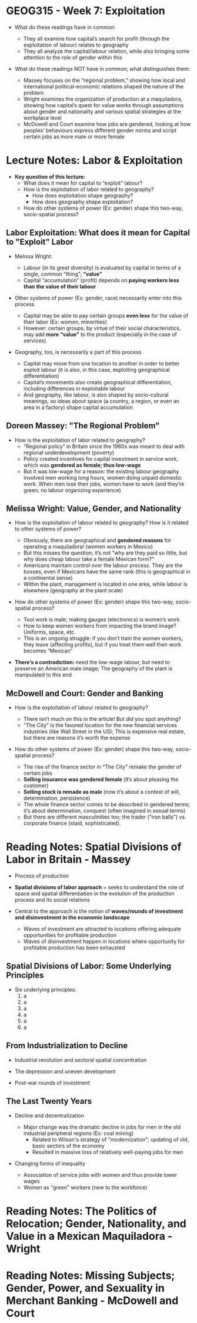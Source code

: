 # GEOG315 - Week 7: Exploitation
- What do these readings have in common:
    - They all examine how capital’s search for profit (through the exploitation of labour) relates to geography
    - They all analyze the capital/labour relation, while also bringing some attention to the role of gender within this

- What do these readings NOT have in common; what distinguishes them:
    - Massey focuses on the “regional problem,” showing how local and international political-economic relations shaped the nature of the problem
    - Wright examines the organization of production at a maquiladora, showing how capital’s quest for value works through assumptions about gender and nationality and various spatial strategies at the workplace level
    - McDowell and Court examine how jobs are gendered, looking at how peoples’ behaviours express different gender norms and script certain jobs as more male or more female

# Lecture Notes: Labor & Exploitation
- **Key question of this lecture:**
    - What does it mean for capital to “exploit” labour?
    - How is the exploitation of labor related to geography?
        - How does exploitation shape geography?
        - How does geography shape exploitation?
    - How do other systems of power (Ex: gender) shape this two-way, socio-spatial process?

## Labor Exploitation: What does it mean for Capital to "Exploit" Labor
- Melissa Wright:
    - Labour (in its great diversity) is evaluated by capital in terms of a single, common “thing”; **“value”**
    - Capital “accumulation” (profit) depends on **paying workers less than the value of their labour**

- Other systems of power (Ex: gender, race) necessarily enter into this process
    - Capital may be able to pay certain groups **even less** for the value of their labor (Ex: women, minorities)
    - However: certain groups, by virtue of their social characteristics, may add **more “value”** to the product (especially in the case of services)

- Geography, too, is necessarily a part of this process
    - Capital may move from one location to another in order to better exploit labour (it is also, in this case, exploiting geographical differentiation)
    - Capital’s movements also create geographical differentiation, including differences in exploitable labour
    - And geography, like labour, is also shaped by socio-cultural meanings, so ideas about space (a country, a region, or even an area in a factory) shape capital accumulation

## Doreen Massey: "The Regional Problem"
- How is the exploitation of labor related to geography?
    - “Regional policy” in Britain since the 1960s was meant to deal with regional underdevelopment (poverty)
    - Policy created incentives for capital investment in service work, which was **gendered as female; thus low-wage**
    - But it was low-wage for a reason: the existing labour geography involved men working long hours, women doing unpaid domestic work. When men lose their jobs, women have to work (and they’re green; no labour organizing experience)

## Melissa Wright: Value, Gender, and Nationality
- How is the exploitation of labour related to geography? How is it related to other systems of power?
    - Obviously, there are geographical and **gendered reasons** for operating a maquiladora! (women workers in Mexico)
    - But this misses the question, it’s not “why are they paid so little, but why does cheap labour take a female Mexican form?”
    - Americans maintain control over the labour process. They are the bosses, even if Mexicans have the same rank (this is geographical in a continental sense)
    - Within the plant, management is located in one area, while labour is elsewhere (geography at the plant scale)

- How do other systems of power (Ex: gender) shape this two-way, socio-spatial process?
    - Tool work is male; making gauges (electronics) is women’s work
    - How to keep women workers from impacting the brand image? Uniforms, space, etc.
    - This is an ongoing struggle: if you don’t train the women workers, they leave (affecting profits), but if you treat them well their work becomes “Mexican”

- **There’s a contradiction:** need the low-wage labour, but need to preserve an American male image; The geography of the plant is manipulated to this end

## McDowell and Court: Gender and Banking
- How is the exploitation of labour related to geography?
    - There isn’t much on this in the article! But did you spot anything?
    - “The City” is the favored location for the new financial services industries (like Wall Street in the US); This is expensive real estate, but there are reasons it’s worth the expense

- How do other systems of power (Ex: gender) shape this two-way, socio-spatial process?
    - The rise of the finance sector in “The City” remake the gender of certain jobs
    - **Selling insurance was gendered female** (it’s about pleasing the customer)
    - **Selling stock is remade as male**  (now it’s about a contest of will, determination, persistence)
    - The whole finance sector comes to be described in gendered terms; it’s about determination, conquest (often imagined in sexual terms)
    - But there are different masculinities too; the trader (“iron balls”) vs. corporate finance (staid, sophisticated).

# Reading Notes: Spatial Divisions of Labor in Britain - Massey
- Process of production

- **Spatial divisions of labor approach** = seeks to understand the role of space and spatial differentiation in the evolution of the production process and its social relations

- Central to the approach is the notion of **waves/rounds of investment and disinvestment in the economic landscape**
    - Waves of investment are attracted to locations offering adequate opportunities for profitable production
    - Waves of disinvestment happen in locations where opportunity for profitable production has been exhausted

## Spatial Divisions of Labor: Some Underlying Principles
- Six underlying principles:
    1. a
    2. a
    3. a
    4. a
    5. a
    6. a

## From Industrialization to Decline
- Industrial revolution and sectoral spatial concentration

- The depression and uneven development

- Post-war rounds of investment

## The Last Twenty Years
- Decline and decentralization
    - Major change was the dramatic decline in jobs for men in the old industrial peripheral regions (Ex: coal mining)
        - Related to Wilson's strategy of "modernization"; updating of old, basic sectors of the economy
        - Resulted in massive loss of relatively well-paying jobs for men

- Changing forms of inequality
    - Association of service jobs with women and thus provide lower wages
    - Women as "green" workers (new to the workforce)

# Reading Notes: The Politics of Relocation; Gender, Nationality, and Value in a Mexican Maquiladora - Wright

# Reading Notes: Missing Subjects; Gender, Power, and Sexuality in Merchant Banking - McDowell and Court